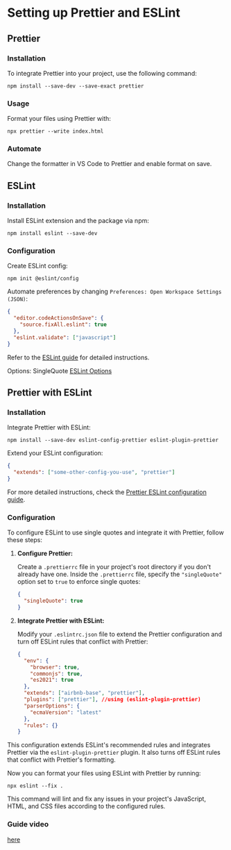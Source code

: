 # Setting up Prettier and ESLint

## Prettier

### Installation

To integrate Prettier into your project, use the following command:

```
npm install --save-dev --save-exact prettier
```

### Usage

Format your files using Prettier with:

```
npx prettier --write index.html
```

### Automate

Change the formatter in VS Code to Prettier and enable format on save.

## ESLint

### Installation

Install ESLint extension and the package via npm:

```
npm install eslint --save-dev
```

### Configuration

Create ESLint config:

```
npm init @eslint/config
```

Automate preferences by changing `Preferences: Open Workspace Settings (JSON)`:

```json
{
  "editor.codeActionsOnSave": {
    "source.fixAll.eslint": true
  },
  "eslint.validate": ["javascript"]
}
```

Refer to the [ESLint guide](https://eslint.org/docs/latest/use/getting-started) for detailed instructions.

Options: SingleQuote [ESLint Options](https://prettier.io/docs/en/options.html#quotes)

## Prettier with ESLint

### Installation

Integrate Prettier with ESLint:

```
npm install --save-dev eslint-config-prettier eslint-plugin-prettier
```

Extend your ESLint configuration:

```json
{
  "extends": ["some-other-config-you-use", "prettier"]
}
```

For more detailed instructions, check the [Prettier ESLint configuration guide](https://github.com/prettier/eslint-config-prettier?tab=readme-ov-file#cli-helper-tool).

### Configuration

To configure ESLint to use single quotes and integrate it with Prettier, follow these steps:

1. **Configure Prettier:**

   Create a `.prettierrc` file in your project's root directory if you don't already have one. Inside the `.prettierrc` file, specify the `"singleQuote"` option set to `true` to enforce single quotes:

   ```json
   {
     "singleQuote": true
   }
   ```

2. **Integrate Prettier with ESLint:**

   Modify your `.eslintrc.json` file to extend the Prettier configuration and turn off ESLint rules that conflict with Prettier:

   ```json
   {
     "env": {
       "browser": true,
       "commonjs": true,
       "es2021": true
     },
     "extends": ["airbnb-base", "prettier"],
     "plugins": ["prettier"], //using (eslint-plugin-prettier)
     "parserOptions": {
       "ecmaVersion": "latest"
     },
     "rules": {}
   }
   ```

This configuration extends ESLint's recommended rules and integrates Prettier via the `eslint-plugin-prettier` plugin. It also turns off ESLint rules that conflict with Prettier's formatting.

Now you can format your files using ESLint with Prettier by running:

```
npx eslint --fix .
```

This command will lint and fix any issues in your project's JavaScript, HTML, and CSS files according to the configured rules.

### Guide video 
[here](https://youtu.be/SydnKbGc7W8?si=xiS1EkqZCrlnL3CF)

